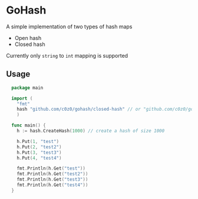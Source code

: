 # GoHash

A simple implementation of two types of hash maps

- Open hash
- Closed hash

Currently only `string` to `int` mapping is supported

## Usage

```go
  package main

  import (
    "fmt"
    hash "github.com/c0z0/gohash/closed-hash" // or "github.com/c0z0/gohash/open-hash"
    )

  func main() {
    h := hash.CreateHash(1000) // create a hash of size 1000

    h.Put(1, "test")
    h.Put(2, "test2")
    h.Put(3, "test3")
    h.Put(4, "test4")

    fmt.Println(h.Get("test"))
    fmt.Println(h.Get("test2"))
    fmt.Println(h.Get("test3"))
    fmt.Println(h.Get("test4"))
  }
```
